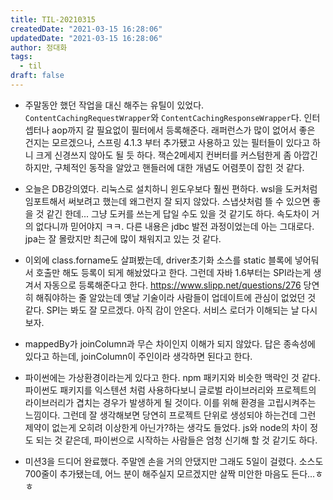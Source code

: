 ```yaml
---
title: TIL-20210315
createdDate: "2021-03-15 16:28:06"
updatedDate: "2021-03-15 16:28:06"
author: 정대화
tags:
  - til
draft: false
---
```


- 주말동안 했던 작업을 대신 해주는 유틸이 있었다. `ContentCachingRequestWrapper`와 `ContentCachingResponseWrapper`다. 인터셉터나 aop까지 갈 필요없이 필터에서 등록해준다. 래퍼런스가 많이 없어서 좋은 건지는 모르겠으나, 스프링 4.1.3 부터 추가됐고 사용하고 있는 필터들이 있다고 하니 크게 신경쓰지 않아도 될 듯 하다. 잭슨2메세지 컨버터를 커스텀한게 좀 아깝긴 하지만, 구체적인 동작을 알았고 핸들러에 대한 개념도 어렴풋이 잡힌 것 같다.

- 오늘은 DB강의였다. 리눅스로 설치하니 윈도우보다 훨씬 편하다. wsl을 도커처럼 임포트해서 써보려고 했는데 왜그런지 잘 되지 않았다. 스냅샷처럼 뜰 수 있으면 좋을 것 같긴 한데... 그냥 도커를 쓰는게 답일 수도 있을 것 같기도 하다. 속도차이 거의 없다니까 믿어야지 ㅋㅋ. 다른 내용은 jdbc 발전 과정이었는데 아는 그대로다. jpa는 잘 몰랐지만 최근에 많이 채워지고 있는 것 같다.

- 이외에 class.forname도 살펴봤는데, driver초기화 소스를 static 블록에 넣어둬서 호출만 해도 등록이 되게 해놨었다고 한다. 그런데 자바 1.6부터는 SPI라는게 생겨서 자동으로 등록해준다고 한다. <https://www.slipp.net/questions/276> 당연히 해줘야하는 줄 알았는데 옛날 기술이라 사람들이 업데이트에 관심이 없었던 것 같다. SPI는 봐도 잘 모르겠다. 아직 감이 안온다. 서비스 로더가 이해되는 날 다시 보자.

- mappedBy가 joinColumn과 무슨 차이인지 이해가 되지 않았다. 답은 종속성에 있다고 하는데, joinColumn이 주인이라 생각하면 된다고 한다. 

- 파이썬에는 가상환경이라는게 있다고 한다. npm 패키지와 비슷한 맥락인 것 같다. 파이썬도 패키지를 익스텐션 처럼 사용하다보니 글로벌 라이브러리와 프로젝트의 라이브러리가 겹치는 경우가 발생하게 될 것이다. 이를 위해 환경을 고립시켜주는 느낌이다. 그런데 잘 생각해보면 당연히 프로젝트 단위로 생성되야 하는건데 그런 제약이 없는게 오히려 이상한게 아닌가?하는 생각도 들었다. js와 node의 차이 정도 되는 것 같은데, 파이썬으로 시작하는 사람들은 엄청 신기해 할 것 같기도 하다.

- 미션3을 드디어 완료했다. 주말엔 손을 거의 안댔지만 그래도 5일이 걸렸다. 소스도 700줄이 추가됐는데, 어느 분이 해주실지 모르겠지만 살짝 미안한 마음도 든다...ㅎㅎ
